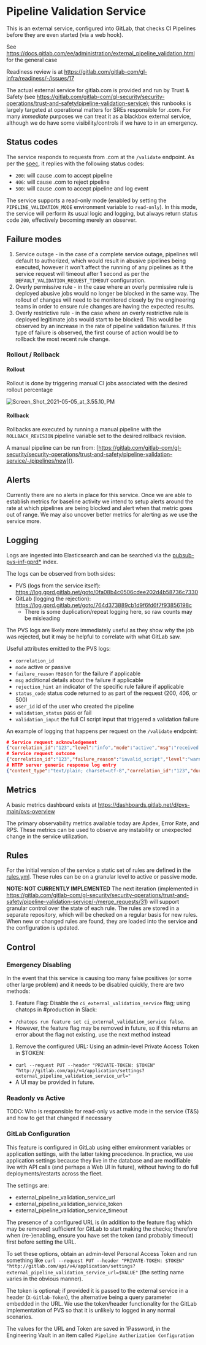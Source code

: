 # Pipeline Validation Service

This is an external service, configured into GitLab, that checks CI Pipelines before they are even started (via a web hook).

See https://docs.gitlab.com/ee/administration/external_pipeline_validation.html for the general case

Readiness review is at https://gitlab.com/gitlab-com/gl-infra/readiness/-/issues/17

The actual external service for gitlab.com is provided and run by Trust & Safety (see https://gitlab.com/gitlab-com/gl-security/security-operations/trust-and-safety/pipeline-validation-service); this runbooks is largely targeted at operational matters for SREs responsible for .com.  For many *immediate* purposes we can treat it as a blackbox external service, although we do have some visibility/controls if we have to in an emergency.

## Status codes

The service responds to requests from .com at the `/validate` endpoint. As per the [spec](https://docs.gitlab.com/ee/administration/external_pipeline_validation.html#usage), it replies with the following status codes:

- `200`: will cause .com to accept pipeline
- `406`: will cause .com to reject pipeline
- `500`: will cause .com to accept pipeline and log event

The service supports a read-only mode (enabled by setting the `PIPELINE_VALIDATION_MODE` environment variable to `read-only`). In this mode, the service will perform its usual logic and logging, but always return status code `200`, effectively becoming merely an observer.

## Failure modes

1. Service outage - in the case of a complete service outage, pipelines will default to authorized, which would result in abusive pipelines being executed, however it won't affect the running of any pipelines as it the service request will timeout after 1 second as per the `DEFAULT_VALIDATION_REQUEST_TIMEOUT` configuration.
2. Overly permissive rule - in the case where an overly permissive rule is deployed abusive jobs would no longer be blocked in the same way. The rollout of changes will need to be monitored closely by the engineering teams in order to ensure rule changes are having the expected results.
3. Overly restrictive rule - in the case where an overly restrictive rule is deployed legitimate jobs would start to be blocked. This would be observed by an increase in the rate of pipeline validation failures. If this type of failure is observed, the first course of action would be to rollback the most recent rule change.

### Rollout / Rollback

#### Rollout

Rollout is done by triggering manual CI jobs associated with the desired rollout percentage

![Screen_Shot_2021-05-05_at_3.55.10_PM](https://gitlab.com/gitlab-com/gl-security/security-operations/trust-and-safety/pipeline-validation-service/uploads/2b712e971e2a27082446fe380082729b/Screen_Shot_2021-05-05_at_3.55.10_PM.png)

#### Rollback

Rollbacks are executed by running a manual pipeline with the `ROLLBACK_REVISION` pipeline variable set to the desired rollback revision.

A manual pipeline can be run from: [https://gitlab.com/gitlab-com/gl-security/security-operations/trust-and-safety/pipeline-validation-service/-/pipelines/new]().

## Alerts

Currently there are no alerts in place for this service. Once we are able to establish metrics for baseline activity we intend to setup alerts around the rate at which pipelines are being blocked and alert when that metric goes out of range. We may also uncover better metrics for alerting as we use the service more.

## Logging

Logs are ingested into Elasticsearch and can be searched via the [pubsub-pvs-inf-gprd\*](https://log.gprd.gitlab.net/app/management/kibana/indexPatterns/patterns/4858f3a0-a312-11eb-966b-2361593353f9#/?_a=h@9293420) index.

The logs can be observed from both sides:
* PVS (logs from the service itself): https://log.gprd.gitlab.net/goto/0fa08b4c0506cdee202d4b58736c7330 
* GitLab (logging the rejection): https://log.gprd.gitlab.net/goto/764d373889cb1d9f6fd6f7f93856198c
   * There is some duplication/repeat logging here, so raw counts may be misleading

The PVS logs are likely more immediately useful as they show *why* the job was rejected, but it may be helpful to correlate with what GitLab saw.

Useful attributes emitted to the PVS logs:

* `correlation_id`
* `mode` active or passive
* `failure_reason` reason for the failure if applicable
* `msg` additional details about the failure if applicable
* `rejection_hint` an indicator of the specific rule failure if applicable
* `status_code` status code returned to as part of the request (200, 406, or 500)
* `user_id` id of the user who created the pipeline
* `validation_status` pass or fail
* `validation_input` the full CI script input that triggered a validation failure

An example of logging that happens per request on the `/validate` endpoint:

```json
# Service request acknowledgement
{"correlation_id":"123","level":"info","mode":"active","msg":"received request","time":"2021-04-22T09:28:15+02:00"}
# Service request outcome
{"correlation_id":"123","failure_reason":"invalid_script","level":"warning","mode":"active","msg":"pipeline rejected due to invalid script string","pipeline_sha":"9459c735bdc2352b8169789e5cc61b2a382d6f25","project_id":35,"rejection_hint":"xmr","status_code":406,"time":"2021-04-22T09:28:15+02:00","user_id":37,"validation_status":"fail"}
# HTTP server generic response log entry
{"content_type":"text/plain; charset=utf-8","correlation_id":"123","duration_ms":0,"host":"127.0.0.1:8080","level":"info","method":"POST","msg":"access","proto":"HTTP/1.1","referrer":"","remote_addr":"127.0.0.1:65204","remote_ip":"127.0.0.1","status":406,"system":"http","time":"2021-04-22T09:28:15+02:00","ttfb_ms":0,"uri":"/validate?token=[FILTERED]","user_agent":"HTTPie/2.4.0","written_bytes":15}
```

## Metrics

A basic metrics dashboard exists at https://dashboards.gitlab.net/d/pvs-main/pvs-overview

The primary observability metrics available today are Apdex, Error Rate, and RPS. These metrics can be used to observe any instability or unexpected change in the service utilization.

## Rules

For the initial version of the service a static set of rules are defined in the [rules.yml](https://gitlab.com/gitlab-com/gl-security/security-operations/trust-and-safety/pipeline-validation-service/-/blob/master/rules/rules.yaml). These rules can be on a granular level to active or passive mode.

**NOTE: NOT CURRENTLY IMPLEMENTED** The next iteration (implemented in https://gitlab.com/gitlab-com/gl-security/security-operations/trust-and-safety/pipeline-validation-service/-/merge_requests/31) will support granular control over the state of each rule. The rules are stored in a separate repository, which will be checked on a regular basis for new rules. When new or changed rules are found, they are loaded into the service and the configuration is updated.

## Control

### Emergency Disabling

In the event that this service is causing too many false positives (or some other large problem) and it needs to be disabled quickly, there are two methods:
1. Feature Flag: Disable the `ci_external_validation_service` flag; using chatops in #production in Slack:
  * `/chatops run feature set ci_external_validation_service false`.
  * However, the feature flag may be removed in future, so if this returns an error about the flag not existing, use the next method instead
1. Remove the configured URL: Using an admin-level Private Access Token in $TOKEN:
  * ```curl --request PUT --header "PRIVATE-TOKEN: $TOKEN" "http://gitlab.com/api/v4/application/settings?external_pipeline_validation_service_url="```
  * A UI may be provided in future.

### Readonly vs Active

TODO: Who is responsible for read-only vs active mode in the service (T&S) and how to get that changed if necessary

### GitLab Configuration

This feature is configured in GitLab using either environment variables or application settings, with the latter taking precedence.  In practice, we use application settings because they live in the database and are modifiable live with API calls (and perhaps a Web UI in future), without having to do full deployments/restarts across the fleet.

The settings are:
* external_pipeline_validation_service_url
* external_pipeline_validation_service_token
* external_pipeline_validation_service_timeout

The presence of a configured URL is (in addition to the feature flag which may be removed) sufficient for GitLab to start making the checks; therefore when (re-)enabling, ensure you have set the token (and probably timeout) first before setting the URL.

To set these options, obtain an admin-level Personal Access Token and run something like ```curl --request PUT --header "PRIVATE-TOKEN: $TOKEN" "http://gitlab.com/api/v4/application/settings?external_pipeline_validation_service_url=$VALUE"``` (the setting name varies in the obvious manner).

The token is optional; if provided it is passed to the external service in a header (`X-Gitlab-Token`), the alternative being a query parameter embedded in the URL.  We use the token/header functionality for the GitLab implementation of PVS so that it is unlikely to logged in any normal scenarios.

The values for the URL and Token are saved in 1Password, in the Engineering Vault in an item called `Pipeline Authorization Configuration`
